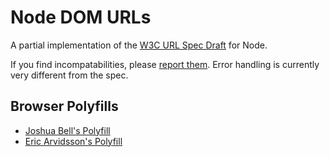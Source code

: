 Node DOM URLs
=============

A partial implementation of the [W3C URL Spec Draft](https://dvcs.w3.org/hg/url/raw-file/tip/Overview.html) for Node.

If you find incompatabilities, please [report them](https://github.com/passy/node-dom-urls/issues). Error handling is currently very different from the spec.

Browser Polyfills
-----------------

  - [Joshua Bell's Polyfill](https://github.com/inexorabletash/polyfill/blob/master/url.js)
  - [Eric Arvidsson's Polyfill](https://github.com/arv/DOM-URL-Polyfill)
